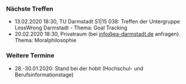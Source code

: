 ### Nächste Treffen

  * 13.02.2020 18:30, TU Darmstadt S1|15 038: Treffen der Untergruppe LessWrong Darmstadt - Thema: Goal Tracking
  * 20.02.2020 18:30, Privatraum (bei info@ea-darmstadt.de anfragen). Thema: Moralphilosophie

### Weitere Termine

  * 28.-30.01.2020: Stand bei der hobit (Hochschul- und Berufsinformationstage)
